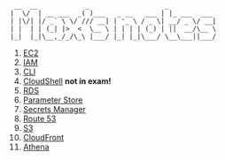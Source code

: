 ```
 __  __            _                   _
|  \/  | __ ___  _( )___   _ __   ___ | |_ ___  ___
| |\/| |/ _` \ \/ /// __| | '_ \ / _ \| __/ _ \/ __|
| |  | | (_| |>  <  \__ \ | | | | (_) | ||  __/\__ \
|_|  |_|\__,_/_/\_\ |___/ |_| |_|\___/ \__\___||___/
```

1. [EC2](./EC2-notes.md)
1. [IAM](./IAM-notes.md)
1. [CLI](./CLI-notes.md)
1. [CloudShell](./CloudShell-notes.md) **not in exam!**
1. [RDS](./RDS-notes.md)
1. [Parameter Store](./ParameterStore-notes.md)
1. [Secrets Manager](./SecretsManager-note.md)
1. [Route 53](./Route53-notes.md)
1. [S3](./S3-notes.md)
1. [CloudFront](./CloudFront-notes.md)
1. [Athena](./Athena-notes.md)
